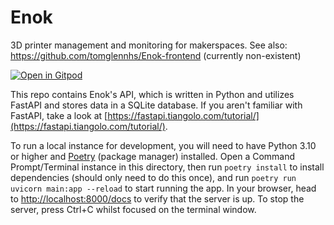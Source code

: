 # Enok

3D printer management and monitoring for makerspaces. See also: https://github.com/tomglennhs/Enok-frontend (currently non-existent)

[![Open in Gitpod](https://gitpod.io/button/open-in-gitpod.svg)](https://gitpod.io/#https://github.com/tomglennhs/Enok)


This repo contains Enok's API, which is written in Python and utilizes FastAPI and stores data in a SQLite database. If you aren't familiar with FastAPI, take a look at [https://fastapi.tiangolo.com/tutorial/](https://fastapi.tiangolo.com/tutorial/).

<!-- TODO: Add more docs here, explain how to clone the repo, etc -->
<!-- https://github.com/tiangolo/full-stack-fastapi-postgresql/ - probably will want to refer back to this for project structure -->
To run a local instance for development, you will need to have Python 3.10 or higher and [Poetry](https://python-poetry.org/docs/) (package manager) installed. Open a Command Prompt/Terminal instance in this directory, then run `poetry install` to install dependencies (should only need to do this once), and run `poetry run uvicorn main:app --reload` to start running the app. In your browser, head to [http://localhost:8000/docs](http://localhost:8000/docs) to verify that the server is up. To stop the server, press Ctrl+C whilst focused on the terminal window.
